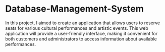 # Database-Management-System
In this project, I aimed to create an application that allows users to reserve seats for various cultural performances and artistic  events. This web application will provide a user-friendly interface, making it convenient for both customers and administrators to  access information about available performances.
